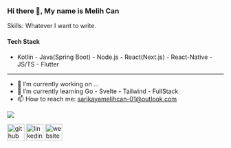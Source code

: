### Hi there 👋, My name is Melih Can

Skills: Whatever I want to write.

#### Tech Stack
- Kotlin - Java(Spring Boot) - Node.js - React(Next.js) - React-Native - JS/TS - Flutter

---------------------
- 🔭 I’m currently working on ...
- 🌱 I’m currently learning Go - Svelte - Tailwind - FullStack
- 📫 How to reach me: sarikayamelihcan-01@outlook.com
<img src='https://www.codewars.com/users/MelihcanSrky/badges/large'>

[<img src='https://cdn.jsdelivr.net/npm/simple-icons@3.0.1/icons/github.svg' alt='github' height='40'>](https://github.com/MelihcanSrky)  [<img src='https://cdn.jsdelivr.net/npm/simple-icons@3.0.1/icons/linkedin.svg' alt='linkedin' height='40'>](https://www.linkedin.com/in/melihcansarikaya/)  [<img src='https://cdn.jsdelivr.net/npm/simple-icons@3.0.1/icons/icloud.svg' alt='website' height='40'>](https://MelihcanSrky.github.io/)  

